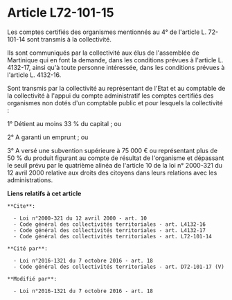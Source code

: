 # Article L72-101-15

Les comptes certifiés des organismes mentionnés au 4° de l'article L. 72-101-14 sont transmis à la collectivité. 

Ils sont communiqués par la collectivité aux élus de l'assemblée de Martinique qui en font la demande, dans les conditions
prévues à l'article L. 4132-17, ainsi qu'à toute personne intéressée, dans les conditions prévues à l'article L. 4132-16. 

Sont transmis par la collectivité au représentant de l'Etat et au comptable de la collectivité à l'appui du compte
administratif les comptes certifiés des organismes non dotés d'un comptable public et pour lesquels la collectivité : 

1° Détient au moins 33 % du capital ; ou 

2° A garanti un emprunt ; ou 

3° A versé une subvention supérieure à 75 000 € ou représentant plus de 50 % du produit figurant au compte de résultat de
l'organisme et dépassant le seuil prévu par le quatrième  alinéa de l'article 10 de la loi n° 2000-321 du 12 avril 2000
relative aux droits des citoyens dans leurs relations avec les administrations.

**Liens relatifs à cet article**

	**Cite**:

	  - Loi n°2000-321 du 12 avril 2000 - art. 10
	  - Code général des collectivités territoriales - art. L4132-16
	  - Code général des collectivités territoriales - art. L4132-17
	  - Code général des collectivités territoriales - art. L72-101-14

	**Cité par**:

	  - Loi n°2016-1321 du 7 octobre 2016 - art. 18
	  - Code général des collectivités territoriales - art. D72-101-17 (V)

	**Modifié par**:

	  - Loi n°2016-1321 du 7 octobre 2016 - art. 18
